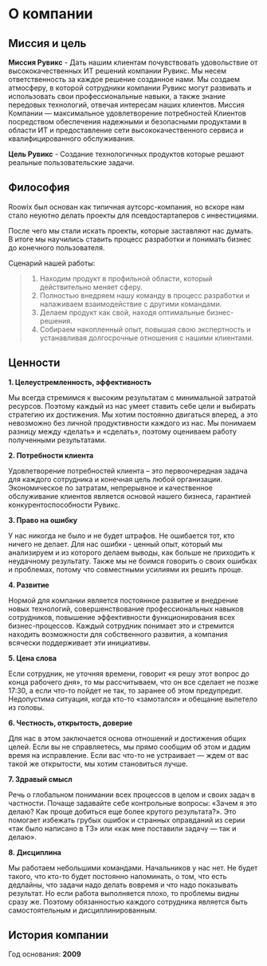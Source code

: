 # О компании

## Миссия и цель

**Миссия Рувикс** - Дать нашим клиентам почувствовать удовольствие от высококачественных ИТ решений компании Рувикс. Мы несем ответственность за каждое решение созданное нами. Мы создаем атмосферу, в которой сотрудники компании Рувикс могут развивать и использовать свои профессиональные навыки, а также знание передовых технологий, отвечая интересам наших клиентов. Миссия Компании — максимальное удовлетворение потребностей Клиентов посредством обеспечения надежными и безопасными продуктами в области ИТ и предоставление сети высококачественного сервиса и квалифицированного обслуживания.

**Цель Рувикс** - Создание технологичных продуктов которые решают реальные пользовательские задачи.

## Философия

Roowix был основан как типичная аутсорс-компания, но вскоре нам стало неуютно делать проекты для псевдостартаперов с инвестициями. 

После чего мы стали искать проекты, которые заставляют нас думать. В итоге мы научились ставить процесс разработки и понимать бизнес до конечного пользователя.

Сценарий нашей работы:

> 1. Находим продукт в профильной области, который действительно меняет сферу.
> 2. Полностью внедряем нашу команду в процесс разработки и налаживаем взаимодействие с другими командами.
> 3. Делаем продукт как свой, находя оптимальные бизнес-решения.
> 4. Собираем накопленный опыт, повышая свою экспертность и устанавливая долгосрочные отношения с нашими клиентами.

## Ценности 

**1. Целеустремленность, эффективность**

Мы всегда стремимся к высоким результатам с минимальной затратой ресурсов. Поэтому каждый из нас умеет ставить себе цели и выбирать стратегию их достижения. Мы хотим постоянно двигаться вперед, а это невозможно без личной продуктивности каждого из нас. Мы понимаем разницу между «делать» и «сделать», поэтому оцениваем работу полученными результатами.

**2. Потребности клиента**

Удовлетворение потребностей клиента – это первоочередная задача для каждого сотрудника и конечная цель любой организации. Экономическое по затратам, непрерывное и качественное обслуживание клиентов является основой нашего бизнеса, гарантией конкурентоспособности Рувикс.

**3. Право на ошибку**

У нас никогда не было и не будет штрафов. Не ошибается тот, кто ничего не делает. Для нас ошибки - ценный опыт, который мы анализируем и из которого делаем выводы, как больше не приходить к неудачному результату. Также мы не боимся говорить о своих ошибках и проблемах, потому что совместными усилиями их решить проще.

**4. Развитие**

Нормой для компании является постоянное развитие и внедрение новых технологий, совершенствование профессиональных навыков сотрудников, повышение эффективности функционирования всех бизнес-процессов. Каждый сотрудник понимает это и стремится находить возможности для собственного развития, а компания всячески поддерживает эти инициативы. 

**5. Цена слова**

Если сотрудник, не уточняя времени, говорит «я решу этот вопрос до конца рабочего дня», то мы рассчитываем, что он все сделает не позже 17:30, а если что-то пойдет не так, то заранее об этом предупредит. Недопустима ситуация, когда кто-то «замотался» и обещание вылетело из головы.

**6. Честность, открытость, доверие**

Для нас в этом заключается основа отношений и достижения общих целей. Если вы не справляетесь, мы прямо сообщим об этом и дадим время на исправление. Если вас что-то не устраивает — ждем от вас такой же открытости, мы хотим становиться лучше. 

**7. Здравый смысл**

Речь о глобальном понимании всех процессов в целом и своих задач в частности. Почаще задавайте себе контрольные вопросы: «Зачем я это делаю? Как проще добиться еще более крутого результата?». Это помогает избежать грубых ошибок и странных оправданий из серии «так было написано в ТЗ» или «как мне поставили задачу — так и делаю».

**8. Дисциплина**

Мы работаем небольшими командами. Начальников у нас нет. Не будет такого, что кто-то будет постоянно напоминать, о том, что есть дедлайны, что задачи надо делать вовремя и что надо показывать результат. Но если работа выполняется плохо, то проблемы видны сразу же. Поэтому обязанностью каждого сотрудника является быть самостоятельным и дисциплинированным.

## История компании

 Год основания: **2009**


